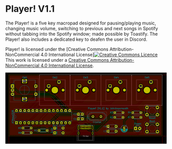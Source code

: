 # Player! V1.1

The Player! is a five key macropad designed for pausing/playing music, changing music volume, switching to previous and next songs in Spotify without tabbing into the Spotify window; made possible by Toastify. The Player! also includes a dedicated key to deafen the user in Discord.

Player! is licensed under the [Creative Commons Attribution-NonCommercial 4.0 International License]<a rel="license" href="http://creativecommons.org/licenses/by-nc/4.0/"><img alt="Creative Commons Licence" style="border-width:0" src="https://i.creativecommons.org/l/by-nc/4.0/88x31.png" /></a><br />This work is licensed under a <a rel="license" href="http://creativecommons.org/licenses/by-nc/4.0/">Creative Commons Attribution-NonCommercial 4.0 International License</a>.

![](./Docs/Images/Player_V1.1.png)